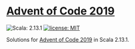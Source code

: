 # [Advent of Code 2019](https://adventofcode.com/2019)

![Scala: 2.13.1](https://img.shields.io/badge/Scala-2.13.1-b01a20.svg)
[![license: MIT](https://img.shields.io/badge/license-MIT-brightgreen.svg)](./LICENSE.md)

Solutions for [Advent of Code 2019](https://adventofcode.com/2019) in Scala 2.13.1.
